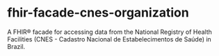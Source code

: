 # fhir-facade-cnes-organization
A FHIR® facade for accessing data from the National Registry of Health Facilities (CNES - Cadastro Nacional de Estabelecimentos de Saúde) in Brazil.
